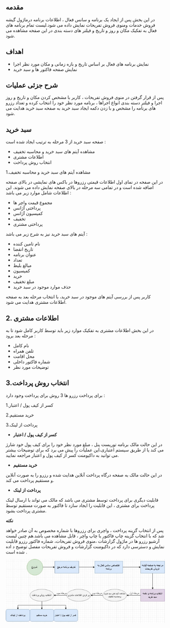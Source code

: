 ## **مقدمه**

در این بخش پس از ایجاد یک برنامه و سانس فعال ، اطلاعات برنامه درماژول گیشه فروش خدمات ومنوی فروش تفریحات نمایش داده می شود.لیست تمام برنامه های فعال به تفکیک  مکان و روز و تاریخ و فیلتر های دسته بندی در این صفحه مشاهده می شود.

## **اهداف** 

- نمایش برنامه های فعال بر اساس تاریخ و بازه زمانی و مکان مورد نظر اجرا 
- نمایش صفحه فاکتور ها و سبد خرید 


## **شرح جزئی عملیات**

پس از قرار گرفتن در منوی فروش تفریحات ، کاربر با مشخص کردن مکان و تاریخ و روز اجرا و فیلتر دسته بندی انواع اجراها ، برنامه مورد نظر خود را انتخاب کرده و تعداد رزرو های برنامه را مشخص و با زدن دکمه ایجاد سبد خرید به صفحه سبد خرید هدایت می شود.


## **سبد خرید** 

صفحه سبد خرید از 3 مرحله به ترتیب ایجاد شده است :

- مشاهده آیتم های سبد خرید و محاسبه تخفیف
- اطلاعات مشتری 
- انتخاب روش پرداخت 

1.مشاهده آیتم های سبد خرید و محاسبه تخفیف 

در این صفحه در نمای اول اطلاعات قیمتی 	رزروها در باکس های نمایشی در بالای صفحه اضافه شده است و در تمامی سه مرحله در بالای صفحه نمایش داده می شوند. این اطلاعات شامل موارد زیر می باشد : 

- مجموع قیمت واچر ها 
- پرداختی آژانس 
- کمیسیون آژانس 
- تخفیف 
- پرداختی مشتری

آیتم های سبد خرید نیز به شرح زیر می باشد : 

- نام تامین کننده 
- تاریخ انقضا
- عنوان برنامه 
- تعداد 
- مبالغ بلیط 
- کمیسیون 
- خرید 
- مبلغ تخفیف 
- حذف موارد موجود در سبد خرید 

کاربر پس از بررسی آیتم های موجود در سبد خرید، با انتخاب مرحله بعد به صفحه اطلاعات مشتری هدایت می شود.

## **2. اطلاعات مشتری** 

در این بخش اطلاعات مشتری به تفکیک موارد زیر باید توسط کاربر کامل شود تا به مرحله بعد برود : 

- نام کامل 
- تلفن همراه 
- محل اقامت 
- شماره فاکتور داخلی
- توضیحات مورد نظر 

## **3.انتخاب روش پرداخت**

برای پرداخت رزرو ها 3 روش برای پرداخت وجود دارد : 

1.کسر از کیف پول / اعتبار 

2.خرید مستقیم 

3.پرداخت از لینک 

- **کسر از کیف پول / اعتبار** 

در این حالت مالک برنامه توریست پنل ، مبلغ مورد نظر خود را برای کیف پول خود شارژ می کند یا از طریق سیستم اعتباری،این عملیات را پیش می برد که برای توضیحات بیشتر می توانید به داکیومنت کسر از کیف پول و اعتبار مراجعه نمایید.

- **خرید مستقیم** 

در این حالت مالک به صفحه درگاه پرداخت آنلاین هدایت شده و رزرو را به صورت آنلاین و مستقیم پرداخت می کند.

- **پرداخت از لینک** 

قابلیت دیگری برای پرداخت توسط مشتری می باشد که مالک می تواند با ارسال لینک پرداخت برای مشتری ، این قابلیت را ایجاد سازد تا فاکتور به صورت مستقیم توسط مشتری پرداخت بشود.

**نکته**

پس از انتخاب گزینه پرداخت ، واچری برای رزروها با شماره مخصوص به آن صادر خواهد شد که با انتخاب گزینه چاپ فاکتور یا چاپ واچر ، قابل مشاهده می باشد.هم چنین لیست آرشیو رزرو ها در ماژول گزارشات ،منوی فروش تفریحات، شماره فاکتور رزرو قابلیت نمایش و دسترسی دارد که در داکیومنت گزارشات و فروش تفریحات مفصل توضیح د اده شده است .






![](gishe-flowchart.jpeg)


